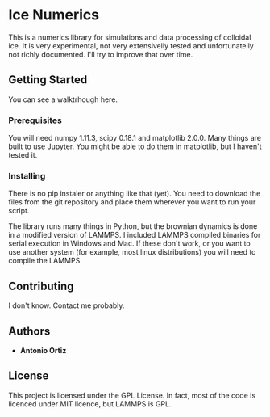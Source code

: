 # Ice Numerics

This is a numerics library for simulations and data processing of colloidal ice. It is very experimental, not very extensivelly tested and unfortunatelly not richly documented. I'll try to improve that over time.

## Getting Started

You can see a walktrhough here.

### Prerequisites
You will need numpy 1.11.3, scipy 0.18.1 and matplotlib 2.0.0. Many things are built to use Jupyter. You might be able to do them in matplotlib, but I haven't tested it. 

### Installing

There is no pip instaler or anything like that (yet). You need to download the files from the git repository and place them wherever you want to run your script.

The library runs many things in Python, but the brownian dynamics is done in a modified version of LAMMPS. I included LAMMPS compiled binaries for serial execution in Windows and Mac. If these don't work, or you want to use another system (for example, most linux distributions) you will need to compile the LAMMPS. 

## Contributing

I don't know. Contact me probably.

## Authors

* **Antonio Ortiz** 

## License

This project is licensed under the GPL License. In fact, most of the code is licenced under MIT licence, but LAMMPS is GPL. 